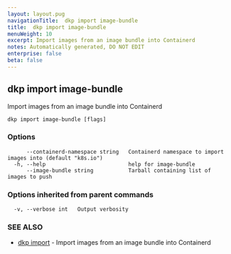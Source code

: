 ```yaml
---
layout: layout.pug
navigationTitle:  dkp import image-bundle
title:  dkp import image-bundle
menuWeight: 10
excerpt: Import images from an image bundle into Containerd
notes: Automatically generated, DO NOT EDIT
enterprise: false
beta: false
---
```

<!-- vale off -->
<!-- markdownlint-disable -->

## dkp import image-bundle

Import images from an image bundle into Containerd

```
dkp import image-bundle [flags]
```

### Options

```
      --containerd-namespace string   Containerd namespace to import images into (default "k8s.io")
  -h, --help                          help for image-bundle
      --image-bundle string           Tarball containing list of images to push
```

### Options inherited from parent commands

```
  -v, --verbose int   Output verbosity
```

### SEE ALSO

* [dkp import](/dkp/kommander/2.2/cli/dkp/import/)	 - Import images from an image bundle into Containerd

